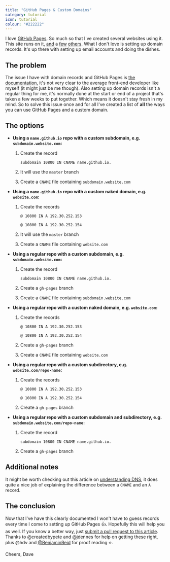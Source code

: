 ```yaml
---
title: "GitHub Pages & Custom Domains"
category: tutorial
icon: tutorial
colour: "#222222"
---
```


I love [GitHub Pages](https://pages.github.com/). So much so that I've created several websites using it. This site runs on it, [and](https://docs.basekit.com/) a [few](https://emaildebtforgiveness.me/) [others](https://jessgurr.com). What I don't love is setting up domain records. It's up there with setting up email accounts and doing the dishes.
<!-- more -->

## The problem

The issue I have with domain records and GitHub Pages is [the documentation](https://help.github.com/articles/setting-up-a-custom-domain-with-github-pages/), it's not very clear to the average front-end developer like myself (it might just be me though). Also setting up domain records isn't a regular thing for me, it's normally done at the start or end of a project that's taken a few weeks to put together. Which means it doesn't stay fresh in my mind. So to solve this issue once and for all I've created a list of **all** the ways you can use GitHub Pages and a custom domain.

## The options

- **Using a `name.github.io` repo with a custom subdomain, e.g. `subdomain.website.com`:**

  1. Create the record

     `subdomain 10800 IN CNAME name.github.io.`

  2. It will use the `master` branch

  3. Create a `CNAME` file containing `subdomain.website.com`

- **Using a `name.github.io` repo with a custom naked domain, e.g. `website.com`:**

  1. Create the records

     `@ 10800 IN A 192.30.252.153`

     `@ 10800 IN A 192.30.252.154`

  2. It will use the `master` branch

  3. Create a `CNAME` file containing `website.com`

- **Using a regular repo with a custom subdomain, e.g. `subdomain.website.com`:**

  1. Create the record

     `subdomain 10800 IN CNAME name.github.io.`

  2. Create a `gh-pages` branch

  3. Create a `CNAME` file containing `subdomain.website.com`

- **Using a regular repo with a custom naked domain, e.g. `website.com`:**

  1. Create the records

     `@ 10800 IN A 192.30.252.153`

     `@ 10800 IN A 192.30.252.154`

  2. Create a `gh-pages` branch

  3. Create a `CNAME` file containing `website.com`

- **Using a regular repo with a custom subdirectory, e.g. `website.com/repo-name`:**

  1. Create the records

     `@ 10800 IN A 192.30.252.153`

     `@ 10800 IN A 192.30.252.154`

  2. Create a `gh-pages` branch

- **Using a regular repo with a custom subdomain and subdirectory, e.g. `subdomain.website.com/repo-name`:**

  1. Create the record

     `subdomain 10800 IN CNAME name.github.io.`

  2. Create a `gh-pages` branch

## Additional notes

It might be worth checking out this article on [understanding DNS](https://blog.wikidot.com/blog:understanding-dns), it does quite a nice job of explaining the difference between a `CNAME` and an `A` record.

## The conclusion

Now that I've have this clearly documented I won't have to guess records every time I come to setting up GitHub Pages :+1:. Hopefully this will help you as well. If you know a better way, just [submit a pull request to this article](https://github.com/daviddarnes/daviddarnes.github.io/blob/master/_posts/2015-07-10-github-pages-custom-domains.md). Thanks to @createdbypete and @jdennes for help on getting these right, plus @hdv and [@BenjaminReid](https://twitter.com/BenjaminReid) for proof reading :star:.

Cheers, Dave
